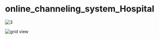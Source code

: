 # online_channeling_system_Hospital

![3](https://user-images.githubusercontent.com/50141910/81200154-30f50900-8fe1-11ea-9a6f-c1d4fa9ac04d.png)

![grid view](https://user-images.githubusercontent.com/50141910/81179056-c505a700-8fc6-11ea-9995-b1d84fd4b58b.PNG)
